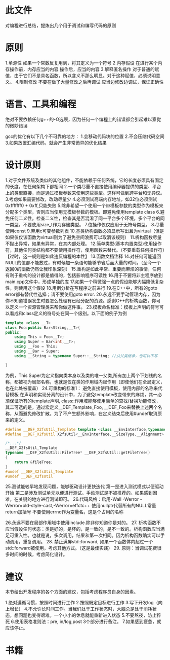 # 此文件
对编程进行总结，提炼出几个用于调试和编写代码的原则

# 原则
1.单源性
如果一个常数反复用到，将其定义为一个符号
2.内存假设
在进行某个内存操作前，内存应当的内容
操作后，应当的内容
3.解释匿名操作
对于普通的赋值，由于它们不是具名函数，所以含义不那么明显。对于这种赋值，必须说明意义。
4.限制修改
不要在做了大量修改之后再调试
应当边修改边调试，保证正确性

# 语言、工具和编程
绝对不要依赖任何g++的-O选项，因为任何一个编程上的错误都会引起难以察觉的微妙错误

gcc的优化有以下几个不可靠的地方：
1.会移动代码块的位置
2.不会压缩代码空间
3.如果放置汇编代码，就会产生非常诡异的优化结果

# 设计原则
1.对于文件系统及类似的其他组件，不能依赖于任何系统，它的长度必须具有固定的长度，在任何架构下都相同
2.一个类尽量不直接使用编译器提供的类型、平台上的类型直接，而是通过模板参数来使用这些类型。这样可做到跨平台和无异议。
3.考虑如果需要修改，改动尽量少
4.必须测试高端内存地址，如32位必须测试0xfffffff0 + 0xff,只能失败
5.除非希望一个使用一个带模板参数的类型作为模板来分配多个类型，否则应当使用无模板参数的模板。即避免使用template <class> class
6.避免任何二义性。检查二义性，检查其是否混淆了同一平台多个环境，多个平台的同一类型。不要使用size_t作为存储类型。
7.位操作仅仅应用于无符号类型。
8.尽量使用const
9.弃用c可变参数列表
10.基类析构函数必须显示写出且为virtual（但是如果仅仅该函数为virtual则为了避免空间浪费可以取消该规则）
11.析构函数尽量不抛出异常，如果有异常，在其内部处理。
12.简单类型(基本内置类型)使用操作符，其他任何类结构都不要使用操作符，使用函数来替代。（不要重载任何操作符）【过时，这一规则是如此违反编程的本性】
13.函数文档注释
14.对任何可能返回NULL的值都不能放过，有时候加一条语句能够节省后面大量的时间。（至今一个返回0的函数仍然让我印象深刻）
15.重构是如此平常、重要而麻烦的事情，任何有利于重构的设计都是值得的，包括影响程序可读性
16.用于不要将非主程序放到main.cpp文件中，形成单独的库
17.如果一个稍微强一点的假设能够大幅降低复杂性，则使用这个假设
18.用例分析在写程序之前进行
19.在C++中，所有的goto error都有替代性选择；请不要使用goto error.
20.永远不要手动管理内存，因为你不知道错误发生时要怎么处理有已经分配的资源。感谢C++的析构函数，你可以定义一个资源管理类来帮你做这件事。
23.模板命名标准：模板上声明的符号可以看成和class定义的符号处在同一个级别。以下面的例子为例
```c++
template <class __T>
class Foo:public Bar<String,__T>{
public:
    using This = Foo<__T>;
    using Super = Bar<int,__T>;
    using __Foo = This;
    using __Bar = Super;
    using __String = typename Super::__String; //从父类继承，也可以不写

}
```
为例，This Super为定义指向类本身以及类的唯一父类,所有加上两个下划线的名称，都被视为局部名称，也就是仅在类的作用域内起作用（即使他们在全局定义，也在此处被覆盖）
24.可重构的标准1： 避免直接使用模板，使用内部的名称来代替模板
在声明和实现分离的设计中，为了避免template改变带来的麻烦，其一必须保证所有的template声明, class::作用域能够使用简单的查找/替换功能修改，其二可选的是，通过宏定义__DEF_Template_Foo, __DEF_Foo来替换上述两个名称，从而避免修改扩散。为了不产生额外影响，在定义结束后使用#undef取消原来的定义。
```c++
#define __DEF_X2fsUtil_Template template <class __EnvInterface,typename __SizeType,int __Alignment>
#define __DEF_X2fsUtil X2fsUtil<__EnvInterface,__SizeType,__Alignment>

/*...*/
__DEF_X2fsUtil_Template
typename __DEF_X2fsUtil::FileTree* __DEF_X2fsUtil::getFileTree()
{
    return &fileTree;
}
#undef __DEF_X2fsUtil_Template
#undef __DEF_X2fsUtil
```
25.测试能较早地发现问题，能够驱动设计更快迭代
第一是进入测试模式以便驱动开始
第二是涉及测试单元以便进行测试。手动测试是不被推荐的。如果感到困难，在关键的地方进行测试即可。
26.代码风格：启用-Wall -Werror -Werror=old-style-cast,-Werror=effctc++
使用nullptr代替所有的NULL常量
return加括号
不要使用errno作为变量名，这是个占用的名称

26.永远不要在局部作用域中使用include.除非你知道你是对的。
27. 析构函数不应当假设任何状态：类是好的，是坏的，是一致的，是不一致的。析构函数应当满足可重入性。也就是说，多次调用，结果和第一次相同。因为析构函数确实可以手动调用，重复调用。
28. 禁止满屏std::forward, 如果一个函数体内超过一个std::forward被使用，考虑其他方式。（这是最佳实践）
29. 原则：当调试花费很多时间的时候，考虑简化设计。
# 建议
本节给出开发程序的各个方面的建议，包括考虑程序员自身的因素。

1.绝对遵循习惯，按照时间进行工作
2.按照既定目标进行工作
3.写下开发log（向上增长）
4.不允许长时间工作。当我们处于工作状态时，大脑总是处于消耗状态，想问题也变得艰难。一个小小的休息就能重新进入状态
5.不要熬夜，防止猝死
6.使用表格准则法：pre, in/log,post  3个部分进行备注。
7.如果感到疲惫，就应该停止。

# 书籍